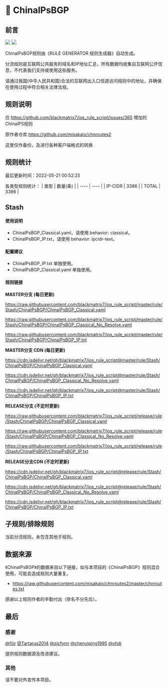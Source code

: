 # 🧸 ChinaIPsBGP

## 前言

![](https://shields.io/badge/-移除重复规则-ff69b4) ![](https://shields.io/badge/-IP--CIDR(6)合并-blueviolet) 

ChinaIPsBGP规则由《RULE GENERATOR 规则生成器》自动生成。

分流规则是互联网公共服务的域名和IP地址汇总，所有数据均收集自互联网公开信息，不代表我们支持或使用这些服务。

请通过我国(中华人民共和国)合法的互联网出入口信道访问规则中的地址，并确保在使用过程中符合相关法律法规。

## 规则说明
应 https://github.com/blackmatrix7/ios_rule_script/issues/365 增加的ChinaIPS规则

原作者仓库 https://github.com/misakaio/chnroutes2

这里仅作备份，及进行各种客户端格式的转换

## 规则统计

最后更新时间：2022-05-21 00:52:25

各类型规则统计：
| 类型 | 数量(条)  | 
| ---- | ----  |
| IP-CIDR | 3386  | 
| TOTAL | 3386  | 


## Stash 

#### 使用说明
- ChinaIPsBGP_Classical.yaml，请使用 behavior: classical。
- ChinaIPsBGP_IP.txt，请使用 behavior: ipcidr-text。

#### 配置建议
- ChinaIPsBGP_IP.txt 单独使用。
- ChinaIPsBGP_Classical.yaml 单独使用。

#### 规则链接
**MASTER分支 (每日更新)**

https://raw.githubusercontent.com/blackmatrix7/ios_rule_script/master/rule/Stash/ChinaIPsBGP/ChinaIPsBGP_Classical.yaml

https://raw.githubusercontent.com/blackmatrix7/ios_rule_script/master/rule/Stash/ChinaIPsBGP/ChinaIPsBGP_Classical_No_Resolve.yaml

https://raw.githubusercontent.com/blackmatrix7/ios_rule_script/master/rule/Stash/ChinaIPsBGP/ChinaIPsBGP_IP.txt

**MASTER分支 CDN (每日更新)**

https://cdn.jsdelivr.net/gh/blackmatrix7/ios_rule_script@master/rule/Stash/ChinaIPsBGP/ChinaIPsBGP_Classical.yaml

https://cdn.jsdelivr.net/gh/blackmatrix7/ios_rule_script@master/rule/Stash/ChinaIPsBGP/ChinaIPsBGP_Classical_No_Resolve.yaml

https://cdn.jsdelivr.net/gh/blackmatrix7/ios_rule_script@master/rule/Stash/ChinaIPsBGP/ChinaIPsBGP_IP.txt

**RELEASE分支 (不定时更新)**

https://raw.githubusercontent.com/blackmatrix7/ios_rule_script/release/rule/Stash/ChinaIPsBGP/ChinaIPsBGP_Classical.yaml

https://raw.githubusercontent.com/blackmatrix7/ios_rule_script/release/rule/Stash/ChinaIPsBGP/ChinaIPsBGP_Classical_No_Resolve.yaml

https://raw.githubusercontent.com/blackmatrix7/ios_rule_script/release/rule/Stash/ChinaIPsBGP/ChinaIPsBGP_IP.txt

**RELEASE分支CDN (不定时更新)**

https://cdn.jsdelivr.net/gh/blackmatrix7/ios_rule_script@release/rule/Stash/ChinaIPsBGP/ChinaIPsBGP_Classical.yaml

https://cdn.jsdelivr.net/gh/blackmatrix7/ios_rule_script@release/rule/Stash/ChinaIPsBGP/ChinaIPsBGP_Classical_No_Resolve.yaml

https://cdn.jsdelivr.net/gh/blackmatrix7/ios_rule_script@release/rule/Stash/ChinaIPsBGP/ChinaIPsBGP_IP.txt

## 子规则/排除规则


当前分流规则，未包含其他子规则。

## 数据来源

《ChinaIPsBGP》的数据来自以下链接，如与本项目的《ChinaIPsBGP》规则混合使用，可能会造成规则大量重复。

- https://raw.githubusercontent.com/misakaio/chnroutes2/master/chnroutes.txt


感谢以上规则作者的辛勤付出（排名不分先后）。

## 最后

### 感谢

[@fiiir](https://github.com/fiiir) [@Tartarus2014](https://github.com/Tartarus2014) [@zjcfynn](https://github.com/zjcfynn) [@chenyiping1995](https://github.com/chenyiping1995) [@vhdj](https://github.com/vhdj)

提供规则数据源及改进建议。

### 其他

请不要对外宣传本项目。
